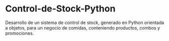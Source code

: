 # Control-de-Stock-Python
Desarrollo de un sistema de control de stock, generado en Python orientada a objetos, para un negocio de comidas, conteniendo productos, combos y promociones.

